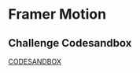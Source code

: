 # Framer Motion

## Challenge Codesandbox
[CODESANDBOX](https://codesandbox.io/s/clever-elgamal-f0w6x4)